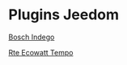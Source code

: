 # Plugins Jeedom


[Bosch Indego](https://jpty.github.io/jeedom/plugins/BoschIndego/fr_FR/)

[Rte Ecowatt Tempo](https://jpty.github.io/jeedom/plugins/rteEcowatt/fr_FR/)

